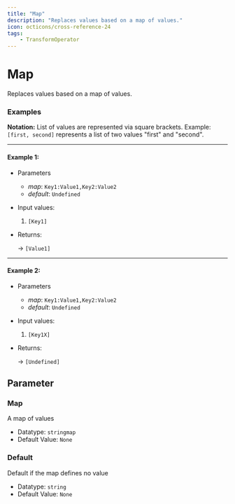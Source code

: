 ```yaml
---
title: "Map"
description: "Replaces values based on a map of values."
icon: octicons/cross-reference-24
tags: 
    - TransformOperator
---
```

# Map
<!-- This file was generated - DO NOT CHANGE IT MANUALLY -->



Replaces values based on a map of values.

### Examples

**Notation:** List of values are represented via square brackets. Example: `[first, second]` represents a list of two values "first" and "second".

---
#### Example 1:

* Parameters
  * *map*: `Key1:Value1,Key2:Value2`
  * *default*: `Undefined`

* Input values:
  1. `[Key1]`

* Returns:

  → `[Value1]`


---
#### Example 2:

* Parameters
  * *map*: `Key1:Value1,Key2:Value2`
  * *default*: `Undefined`

* Input values:
  1. `[Key1X]`

* Returns:

  → `[Undefined]`




## Parameter

### Map

A map of values

- Datatype: `stringmap`
- Default Value: `None`



### Default

Default if the map defines no value

- Datatype: `string`
- Default Value: `None`



